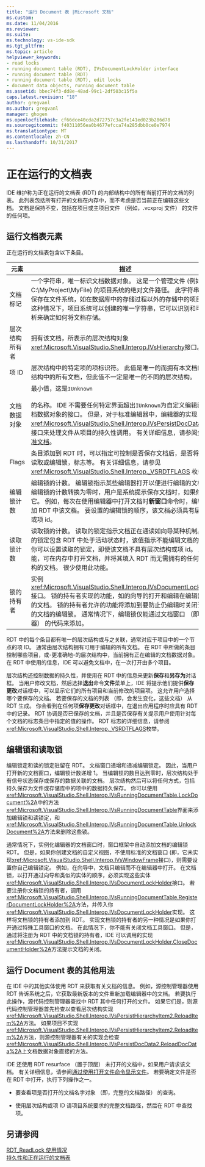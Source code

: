```yaml
---
title: "运行 Document 表 |Microsoft 文档"
ms.custom: 
ms.date: 11/04/2016
ms.reviewer: 
ms.suite: 
ms.technology: vs-ide-sdk
ms.tgt_pltfrm: 
ms.topic: article
helpviewer_keywords:
- read locks
- running document table (RDT), IVsDocumentLockHolder interface
- running document table (RDT)
- running document table (RDT), edit locks
- document data objects, running document table
ms.assetid: bbec74f3-dd8e-48ad-99c1-2df503c15f5a
caps.latest.revision: "18"
author: gregvanl
ms.author: gregvanl
manager: ghogen
ms.openlocfilehash: cf66dce40cda2d72757c3a2fe141ed023b286d78
ms.sourcegitcommit: f40311056ea0b4677efcca74a285dbb0ce0e7974
ms.translationtype: MT
ms.contentlocale: zh-CN
ms.lasthandoff: 10/31/2017
---
```

# <a name="running-document-table"></a>正在运行的文档表
IDE 维护称为正在运行的文档表 (RDT) 的内部结构中的所有当前打开的文档的列表。 此列表包括所有打开的文档在内存中，而不考虑是否当前正在编辑这些文档。 文档是保持不变，包括在项目或主项目文件 （例如，.vcxproj 文件） 的文件的任何项。  
  
## <a name="elements-of-the-running-document-table"></a>运行文档表元素  
 正在运行的文档表包含以下条目。  
  
|元素|描述|  
|-------------|-----------------|  
|文档标记|一个字符串，唯一标识文档数据对象。 这是一个管理文件 (例如，C:\MyProject\MyFile) 的项目系统的绝对文件路径。 此字符串还用于保存在文件系统，如在数据库中的存储过程以外的存储中的项目。 在这种情况下，项目系统可以创建的唯一字符串，它可以识别和可能分析来确定如何将文档存储。|  
|层次结构所有者|拥有该文档，所表示的层次结构对象<xref:Microsoft.VisualStudio.Shell.Interop.IVsHierarchy>接口。|  
|项 ID|层次结构中的特定项的项标识符。 此值是唯一的而拥有本文档的层次结构中的所有文档，但此值不一定是唯一的不同的层次结构。|  
|文档数据对象|最小值，这是`IUnknown`<br /><br /> 的名称。 IDE 不需要任何特定界面超出`IUnknown`为自定义编辑器的文档数据对象的接口。 但是，对于标准编辑器中，编辑器的实现<xref:Microsoft.VisualStudio.Shell.Interop.IVsPersistDocData2>需要接口来处理文件从项目的持久性调用。 有关详细信息，请参阅[保存标准文档](../../extensibility/internals/saving-a-standard-document.md)。|  
|Flags|条目添加到 RDT 时，可以指定可控制是否保存文档后，是否将应用的读取或编辑锁，标志等。 有关详细信息，请参见 <xref:Microsoft.VisualStudio.Shell.Interop._VSRDTFLAGS> 枚举。|  
|编辑锁计数|编辑锁的计数。 编辑锁指示某些编辑器打开以便进行编辑的文档。 当编辑锁的计数转换为零时，用户是系统提示保存文档时，如果修改它。 例如，每次在使用编辑器中打开文档时**新窗口**命令时，编辑锁添加 RDT 中该文档。 要设置的编辑锁的顺序，该文档必须具有层次结构或项 id。|  
|读取锁计数|读取锁的计数。 读取的锁定指示文档正在通读如向导某种机制。 读取的锁定包含 RDT 中处于活动状态时，该值指示不能编辑文档的文档。 你可以设置读取的锁定，即使该文档不具有层次结构或项 id。 此功能，可在内存中打开文档，并将其填入 RDT 而无需拥有的任何层次结构的文档。 很少使用此功能。|  
|锁的持有者|实例<xref:Microsoft.VisualStudio.Shell.Interop.IVsDocumentLockHolder>接口。 锁的持有者实现的功能，如的向导的打开和编辑在编辑器之外的文档。 锁的持有者允许的功能将添加到要防止仍编辑时关闭该文档的文档的编辑锁。 通常情况下，编辑锁仅能通过文档窗口 （即，编辑器） 的代码来添加。|  
  
 RDT 中的每个条目都有唯一的层次结构或与之关联，通常对应于项目中的一个节点的项 ID。 通常由层次结构拥有可用于编辑的所有文档。 在 RDT 中所做的条目控制哪些项目，或-更准确地-的层次结构中，当前拥有正在编辑的文档数据对象。 在 RDT 中使用的信息，IDE 可以避免文档中，在一次打开由多个项目。  
  
 层次结构还控制数据的持久性，并使用在 RDT 中的信息来更新**保存**和**另存为**对话框。 当用户修改文档，然后选择**退出**命令**文件**菜单上，IDE 将提示他们提供**保存更改**对话框中，可以显示它们的所有项目和当前修改的项目项。 这允许用户选择哪个要保存的文档。 若要保存的文档的列表 （即，会发生变化，这些文档） 从 RDT 生成。 你会看到在任何项**保存更改**对话框中，在退出应用程序时应具有 RDT 中的记录。 RDT 协调是否已保存的文档，并且是否保存有关提示用户使用针对每个文档的标志条目中指定的值的操作。 RDT 标志的详细信息，请参阅<xref:Microsoft.VisualStudio.Shell.Interop._VSRDTFLAGS>枚举。  
  
## <a name="edit-locks-and-read-locks"></a>编辑锁和读取锁  
 编辑锁定和读的锁定驻留在 RDT。 文档窗口递增和递减编辑锁定。 因此，当用户打开新的文档窗口，编辑锁计数递增 1。 当编辑锁的数目达到零时，层次结构处于有信号状态保存或保存的数据关联的文档。 层次结构然后可以将任何方式，包括持久保存为文件或存储库中的项中的数据持久保存。 你可以使用<xref:Microsoft.VisualStudio.Shell.Interop.IVsRunningDocumentTable.LockDocument%2A>中的方法<xref:Microsoft.VisualStudio.Shell.Interop.IVsRunningDocumentTable>界面来添加编辑锁和读锁定，和<xref:Microsoft.VisualStudio.Shell.Interop.IVsRunningDocumentTable.UnlockDocument%2A>方法来删除这些锁。  
  
 通常情况下，实例化编辑器的文档窗口时，窗口框架中自动添加文档的编辑锁 RDT。 但是，如果你创建文档的自定义视图，不使用标准的文档窗口 (即，它未实现<xref:Microsoft.VisualStudio.Shell.Interop.IVsWindowFrame>接口)，则需要设置你自己编辑锁定。 例如，在向导中，文档只编辑而不在编辑器中打开。 在文档锁，以打开通过向导和类似的实体的顺序，必须实现这些实体<xref:Microsoft.VisualStudio.Shell.Interop.IVsDocumentLockHolder>接口。 若要注册你文档锁的持有者，调用<xref:Microsoft.VisualStudio.Shell.Interop.IVsRunningDocumentTable.RegisterDocumentLockHolder%2A>方法，并传入你<xref:Microsoft.VisualStudio.Shell.Interop.IVsDocumentLockHolder>实现。 这样将文档锁的持有者添加到 RDT。 实现文档锁的持有者的另一种情况是如果你打开通过特殊工具窗口的文档。 在此情况下，你不能有关闭文档工具窗口。 但是，通过将注册为 RDT 中的文档锁的持有者，IDE 可以调用的实现<xref:Microsoft.VisualStudio.Shell.Interop.IVsDocumentLockHolder.CloseDocumentHolder%2A>方法提示文档的关闭。  
  
## <a name="other-uses-of-the-running-document-table"></a>运行 Document 表的其他用法  
 在 IDE 中的其他实体使用 RDT 来获取有关文档的信息。 例如，源控制管理器使用 RDT 告诉系统之后，它获取最新版本的文件重新加载编辑器中的文档。 若要执行此操作，源代码控制管理器查找中 RDT 其中任何打开的文件。 如果它们是，则源代码控制管理器首先检查以查看层次结构实现<xref:Microsoft.VisualStudio.Shell.Interop.IVsPersistHierarchyItem2.ReloadItem%2A>方法。 如果项目不实现<xref:Microsoft.VisualStudio.Shell.Interop.IVsPersistHierarchyItem2.ReloadItem%2A>方法，则源控制管理器有关的实现会检查<xref:Microsoft.VisualStudio.Shell.Interop.IVsPersistDocData2.ReloadDocData%2A>上文档数据对象直接的方法。  
  
 IDE 还使用 RDT resurface （置于顶层） 未打开的文档中，如果用户请求该文档。 有关详细信息，请参阅[通过使用打开文件命令显示文件](../../extensibility/internals/displaying-files-by-using-the-open-file-command.md)。 若要确定文件是否在 RDT 中打开，执行下列操作之一。  
  
-   要查看项是否打开的文档名字对象 （即，完整的文档路径） 的查询。  
  
-   使用层次结构或项 ID 请项目系统要求的完整文档路径，然后在 RDT 中查找项。  
  
## <a name="see-also"></a>另请参阅  
 [RDT_ReadLock 使用情况](../../extensibility/internals/rdt-readlock-usage.md)   
 [持久性和正在运行的文档表](../../extensibility/internals/persistence-and-the-running-document-table.md)